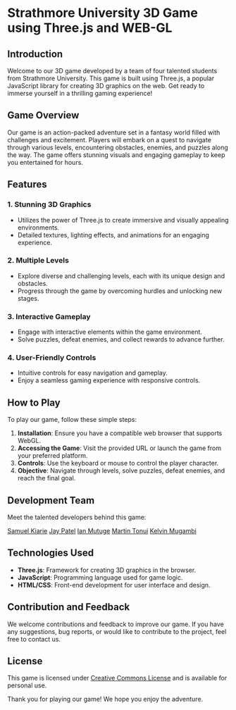# Strathmore University 3D Game using Three.js and WEB-GL

## Introduction

Welcome to our 3D game developed by a team of four talented students from Strathmore University. This game is built using Three.js, a popular JavaScript library for creating 3D graphics on the web. Get ready to immerse yourself in a thrilling gaming experience!

## Game Overview

Our game is an action-packed adventure set in a fantasy world filled with challenges and excitement. Players will embark on a quest to navigate through various levels, encountering obstacles, enemies, and puzzles along the way. The game offers stunning visuals and engaging gameplay to keep you entertained for hours.

## Features

### 1. Stunning 3D Graphics
   - Utilizes the power of Three.js to create immersive and visually appealing environments.
   - Detailed textures, lighting effects, and animations for an engaging experience.

### 2. Multiple Levels
   - Explore diverse and challenging levels, each with its unique design and obstacles.
   - Progress through the game by overcoming hurdles and unlocking new stages.

### 3. Interactive Gameplay
   - Engage with interactive elements within the game environment.
   - Solve puzzles, defeat enemies, and collect rewards to advance further.

### 4. User-Friendly Controls
   - Intuitive controls for easy navigation and gameplay.
   - Enjoy a seamless gaming experience with responsive controls.

## How to Play

To play our game, follow these simple steps:
1. **Installation**: Ensure you have a compatible web browser that supports WebGL.
2. **Accessing the Game**: Visit the provided URL or launch the game from your preferred platform.
3. **Controls**: Use the keyboard or mouse to control the player character.
4. **Objective**: Navigate through levels, solve puzzles, defeat enemies, and reach the final goal.

## Development Team

Meet the talented developers behind this game:

[Samuel Kiarie](https://github.com/zeussam)
[Jay Patel](https://github.com/Jay254p)
[Ian Mutuge](https://github.com/Ian-Mutuge)
[Martin Tonui](https://github.com/tonuimartin)
[Kelvin Mugambi](https://github.com/SpirkJuniour)


## Technologies Used

- **Three.js**: Framework for creating 3D graphics in the browser.
- **JavaScript**: Programming language used for game logic.
- **HTML/CSS**: Front-end development for user interface and design.

## Contribution and Feedback

We welcome contributions and feedback to improve our game. If you have any suggestions, bug reports, or would like to contribute to the project, feel free to contact us.

## License

This game is licensed under [Creative Commons License](https://creativecommons.org/) and is available for personal use.

Thank you for playing our game! We hope you enjoy the adventure.

